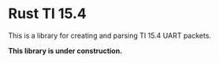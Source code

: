 # Rust TI 15.4
This is a library for creating and parsing TI 15.4 UART packets.

**This library is under construction.**

